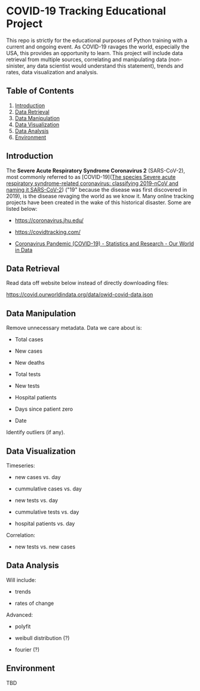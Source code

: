 # COVID-19 Tracking Educational Project

This repo is strictly for the educational purposes of Python training with a current and ongoing event. As COVID-19 ravages the world, especially the USA, this provides an opportunity to learn. This project will include data retrieval from multiple sources, correlating and manipulating data (non-sinister, any data scientist would understand this statement), trends and rates, data visualization and analysis.

## Table of Contents

1. [Introduction](#introduction)
2. [Data Retrieval](#data-retrieval)
3. [Data Manipulation](#data-manipulation)
4. [Data Visualization](#data-visualization)
5. [Data Analysis](#data-analysis)
6. [Environment](#environment)

## Introduction

The **Severe Acute Respiratory Syndrome Coronavirus 2** (SARS-CoV-2), most commonly referred to as [COVID-19]([The species Severe acute respiratory syndrome-related coronavirus: classifying 2019-nCoV and naming it SARS-CoV-2](https://www.ncbi.nlm.nih.gov/pmc/articles/PMC7095448/)) ("19" because the disease was first discovered in 2019), is the disease revaging the world as we know it. Many online tracking projects have been created in the wake of this historical disaster. Some are listed below:

- https://coronavirus.jhu.edu/

- https://covidtracking.com/

- [Coronavirus Pandemic (COVID-19) - Statistics and Research - Our World in Data](https://ourworldindata.org/coronavirus)
  
  

## Data Retrieval

Read data off website below instead of directly downloading files:

https://covid.ourworldindata.org/data/owid-covid-data.json

## Data Manipulation

Remove unnecessary metadata. Data we care about is:

- Total cases

- New cases

- New deaths

- Total tests

- New tests

- Hospital patients

- Days since patient zero

- Date

Identify outliers (if any).

## Data Visualization

Timeseries:

- new cases vs. day

- cummulative cases vs. day

- new tests vs. day

- cummulative tests vs. day

- hospital patients vs. day

Correlation:

- new tests vs. new cases



## Data Analysis

Will include:

- trends

- rates of change

Advanced:

- polyfit

- weibull distribution (?)

- fourier (?)



## Environment

TBD
